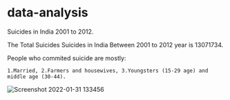 # data-analysis

Suicides in India 2001 to 2012. 


The Total Suicides Suicides in India Between 2001 to 2012 year is 13071734.


People who commited suicide are mostly:


    1.Married, 2.Farmers and housewives, 3.Youngsters (15-29 age) and middle age (30-44).
![Screenshot 2022-01-31 133456](https://user-images.githubusercontent.com/95680418/158120932-96924e52-e41f-4e65-81b4-049b2482e3ea.png)
